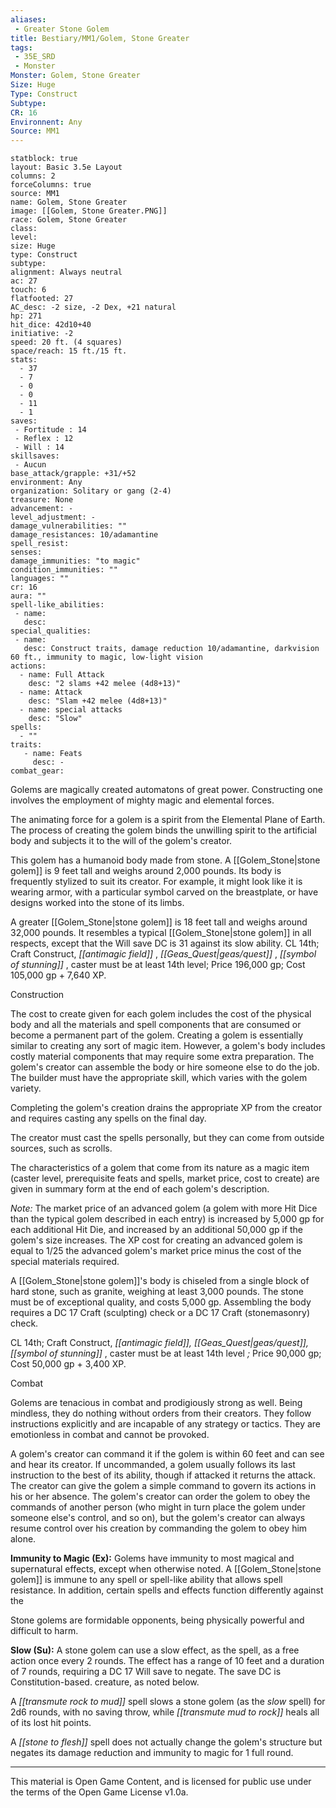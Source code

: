 ```yaml
---
aliases:
 - Greater Stone Golem
title: Bestiary/MM1/Golem, Stone Greater
tags: 
 - 35E_SRD
 - Monster
Monster: Golem, Stone Greater
Size: Huge
Type: Construct
Subtype: 
CR: 16
Environnent: Any
Source: MM1
---
```


```statblock
statblock: true
layout: Basic 3.5e Layout
columns: 2
forceColumns: true
source: MM1 
name: Golem, Stone Greater
image: [[Golem, Stone Greater.PNG]]
race: Golem, Stone Greater
class: 
level: 
size: Huge
type: Construct
subtype: 
alignment: Always neutral
ac: 27
touch: 6
flatfooted: 27
AC_desc: -2 size, -2 Dex, +21 natural
hp: 271
hit_dice: 42d10+40
initiative: -2
speed: 20 ft. (4 squares)
space/reach: 15 ft./15 ft.
stats:
  - 37
  - 7
  - 0
  - 0
  - 11
  - 1
saves:
 - Fortitude : 14
 - Reflex : 12
 - Will : 14
skillsaves:
 - Aucun
base_attack/grapple: +31/+52
environment: Any
organization: Solitary or gang (2-4)
treasure: None
advancement: -
level_adjustment: -
damage_vulnerabilities: ""
damage_resistances: 10/adamantine
spell_resist: 
senses: 
damage_immunities: "to magic"
condition_immunities: ""
languages: ""
cr: 16
aura: ""
spell-like_abilities:
 - name: 
   desc: 
special_qualities:
 - name:
   desc: Construct traits, damage reduction 10/adamantine, darkvision 60 ft., immunity to magic, low-light vision
actions:
  - name: Full Attack
    desc: "2 slams +42 melee (4d8+13)"
  - name: Attack
    desc: "Slam +42 melee (4d8+13)"
  - name: special attacks
    desc: "Slow"
spells:
  - ""
traits:
   - name: Feats
     desc: -
combat_gear:  
```


Golems are magically created automatons of great power. Constructing one involves the employment of mighty magic and elemental forces.

The animating force for a golem is a spirit from the Elemental Plane of Earth. The process of creating the golem binds the unwilling spirit to the artificial body and subjects it to the will of the golem's creator.

This golem has a humanoid body made from stone. A [[Golem_Stone|stone golem]] is 9 feet tall and weighs around 2,000 pounds. Its body is frequently stylized to suit its creator. For example, it might look like it is wearing armor, with a particular symbol carved on the breastplate, or have designs worked into the stone of its limbs.

A greater [[Golem_Stone|stone golem]] is 18 feet tall and weighs around 32,000 pounds. It resembles a typical [[Golem_Stone|stone golem]] in all respects, except that the Will save DC is 31 against its slow ability. CL 14th; Craft Construct, *[[antimagic field]]* , *[[Geas_Quest|geas/quest]]* , *[[symbol of stunning]]* , caster must be at least 14th level; Price 196,000 gp; Cost 105,000 gp + 7,640 XP.

Construction

The cost to create given for each golem includes the cost of the physical body and all the materials and spell components that are consumed or become a permanent part of the golem. Creating a golem is essentially similar to creating any sort of magic item. However, a golem's body includes costly material components that may require some extra preparation. The golem's creator can assemble the body or hire someone else to do the job. The builder must have the appropriate skill, which varies with the golem variety.

Completing the golem's creation drains the appropriate XP from the creator and requires casting any spells on the final day.

The creator must cast the spells personally, but they can come from outside sources, such as scrolls.

The characteristics of a golem that come from its nature as a magic item (caster level, prerequisite feats and spells, market price, cost to create) are given in summary form at the end of each golem's description.


*Note:* The market price of an advanced golem (a golem with more Hit Dice than the typical golem described in each entry) is increased by 5,000 gp for each additional Hit Die, and increased by an additional 50,000 gp if the golem's size increases. The XP cost for creating an advanced golem is equal to 1/25 the advanced golem's market price minus the cost of the special materials required.

A [[Golem_Stone|stone golem]]'s body is chiseled from a single block of hard stone, such as granite, weighing at least 3,000 pounds. The stone must be of exceptional quality, and costs 5,000 gp. Assembling the body requires a DC 17 Craft (sculpting) check or a DC 17 Craft (stonemasonry) check.

CL 14th; Craft Construct, *[[antimagic field]], [[Geas_Quest|geas/quest]], [[symbol of stunning]]* , caster must be at least 14th level *;* Price 90,000 gp; Cost 50,000 gp + 3,400 XP.

Combat

Golems are tenacious in combat and prodigiously strong as well. Being mindless, they do nothing without orders from their creators. They follow instructions explicitly and are incapable of any strategy or tactics. They are emotionless in combat and cannot be provoked.

A golem's creator can command it if the golem is within 60 feet and can see and hear its creator. If uncommanded, a golem usually follows its last instruction to the best of its ability, though if attacked it returns the attack. The creator can give the golem a simple command to govern its actions in his or her absence. The golem's creator can order the golem to obey the commands of another person (who might in turn place the golem under someone else's control, and so on), but the golem's creator can always resume control over his creation by commanding the golem to obey him alone.


**Immunity to Magic (Ex):** Golems have immunity to most magical and supernatural effects, except when otherwise noted. A [[Golem_Stone|stone golem]] is immune to any spell or spell-like ability that allows spell resistance. In addition, certain spells and effects function differently against the

Stone golems are formidable opponents, being physically powerful and difficult to harm.


**Slow (Su):** A stone golem can use a slow effect, as the spell, as a free action once every 2 rounds. The effect has a range of 10 feet and a duration of 7 rounds, requiring a DC 17 Will save to negate. The save DC is Constitution-based. creature, as noted below.

A *[[transmute rock to mud]]* spell slows a stone golem (as the *slow* spell) for 2d6 rounds, with no saving throw, while *[[transmute mud to rock]]* heals all of its lost hit points.

A *[[stone to flesh]]* spell does not actually change the golem's structure but negates its damage reduction and immunity to magic for 1 full round.

---

This material is Open Game Content, and is licensed for public use under the terms of the Open Game License v1.0a.
